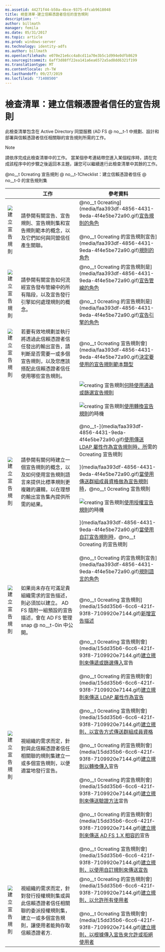 ```yaml
---
ms.assetid: 44271f44-b50a-4bce-9375-4fcab9618048
title: 檢查清單-建立信賴憑證者信任的宣告規則
description: ''
author: billmath
manager: femila
ms.date: 05/31/2017
ms.topic: article
ms.prod: windows-server
ms.technology: identity-adfs
ms.author: billmath
ms.openlocfilehash: e070e21e6cc4a8cd11a70e3b5c1d994e0dfb8629
ms.sourcegitcommit: 6aff3d88ff22ea141a6ea6572a5ad8dd6321f199
ms.translationtype: MT
ms.contentlocale: zh-TW
ms.lasthandoff: 09/27/2019
ms.locfileid: "71408500"
---
```

# <a name="checklist-creating-claim-rules-for-a-relying-party-trust"></a>檢查清單：建立信賴憑證者信任的宣告規則


此檢查清單包含在 Active Directory 同盟服務 \(AD FS @ no__t-1 中規劃、設計和部署與信賴憑證者信任相關聯的宣告規則所需的工作。  
  
> [!NOTE]  
> 請依序完成此檢查清單中的工作。 當某個參考連結帶您進入某個程序時，請在完成該程序中的步驟之後返回本主題，讓您可以繼續進行此檢查清單中其餘的工作。  
  
@no__t 0creating 宣告規則 @ no__t-1Checklist：建立信賴憑證者信任 @ no__t-0 的宣告規則集  
  
||工作|參考資料|  
|-|--------|-------------|  
|![建立宣告規則](media/icon_checkboxo.gif)|請參閱有關宣告、宣告規則、宣告規則集和宣告規則範本的概念，以及它們如何與同盟信任產生關聯。|@no__t 0creating](media/faa393df-4856-4431-9eda-4f4e5be72a90.gif)[宣告規則的角色](../../ad-fs/technical-reference/The-Role-of-Claims.md)<br /><br />@no__t 0creating 的宣告規則宣告](media/faa393df-4856-4431-9eda-4f4e5be72a90.gif)[規則的角色](../../ad-fs/technical-reference/The-Role-of-Claim-Rules.md)|  
|![建立宣告規則](media/icon_checkboxo.gif)|請參閱有關宣告如何流經宣告發布管線中的所有階段，以及宣告發行引擎如何處理規則的概念。|@no__t 0creating 的宣告規則是](media/faa393df-4856-4431-9eda-4f4e5be72a90.gif)[宣告管線的角色](../../ad-fs/technical-reference/The-Role-of-the-Claims-Pipeline.md)<br /><br />@no__t 0creating 的宣告規則是](media/faa393df-4856-4431-9eda-4f4e5be72a90.gif)[宣告引擎的角色](../../ad-fs/technical-reference/The-Role-of-the-Claims-Engine.md)|  
|![建立宣告規則](media/icon_checkboxo.gif)|若要有效地規劃並執行將透過此信賴憑證者信任發出的輸出宣告，請判斷是否需要一或多個宣告規則，以及您應該搭配此信賴憑證者信任使用哪些宣告規則。|@no__t 0creating 宣告規則會](media/faa393df-4856-4431-9eda-4f4e5be72a90.gif)[決定要使用的宣告規則範本類型](../../ad-fs/technical-reference/Determine-the-Type-of-Claim-Rule-Template-to-Use.md)|  
|![建立宣告規則](media/icon_checkboxo.gif)|請參閱有關何時建立一個宣告規則的概念，以及如何使用宣告規則語言來提供比標準規則更複雜的邏輯，以在理想的輸出宣告集內提供所需的結果。|![creating 宣告規則](media/faa393df-4856-4431-9eda-4f4e5be72a90.gif)[何時使用通過或篩選宣告規則](../../ad-fs/technical-reference/When-to-Use-a-Pass-Through-or-Filter-Claim-Rule.md)<br /><br />![creating 宣告規則](media/faa393df-4856-4431-9eda-4f4e5be72a90.gif)[使用轉換宣告規則](../../ad-fs/technical-reference/When-to-Use-a-Transform-Claim-Rule.md)的時機<br /><br />@no__t-](media/faa393df-4856-4431-9eda-4f4e5be72a90.gif)[使用傳送 LDAP 屬性作為宣告規則時，所](../../ad-fs/technical-reference/When-to-Use-a-Send-LDAP-Attributes-as-Claims-Rule.md)需的0creating 宣告規則<br /><br />](media/faa393df-4856-4431-9eda-4f4e5be72a90.gif)[當使用傳送群組成員資格做為宣告規則時](../../ad-fs/technical-reference/When-to-Use-a-Send-Group-Membership-as-a-Claim-Rule.md)，@no__t 0creating 宣告規則<br /><br />![creating 宣告規則](media/faa393df-4856-4431-9eda-4f4e5be72a90.gif)[使用授權宣告規則](../../ad-fs/technical-reference/When-to-Use-an-Authorization-Claim-Rule.md)的時機<br /><br />](media/faa393df-4856-4431-9eda-4f4e5be72a90.gif)[當使用自訂宣告規則時](../../ad-fs/technical-reference/When-to-Use-a-Custom-Claim-Rule.md)，@no__t 0creating 的宣告規則<br /><br />@no__t 0creating 的宣告規則宣告](media/faa393df-4856-4431-9eda-4f4e5be72a90.gif)[規則語言的角色](../../ad-fs/technical-reference/The-Role-of-the-Claim-Rule-Language.md)|  
|![建立宣告規則](media/icon_checkboxo.gif)|如果尚未存在可滿足貴組織需求的宣告描述，則必須加以建立。 AD FS 隨附一組預設的宣告描述，會在 AD FS 管理 snap @ no__t-0in 中公開。|@no__t 0creating 宣告規則](media/15dd35b6-6cc6-421f-93f8-7109920e7144.gif)[新增宣告描述](../../ad-fs/operations/Add-a-Claim-Description.md)|  
|![建立宣告規則](media/icon_checkboxo.gif)|視組織的需求而定，針對與此信賴憑證者信任相關聯的規則集建立一或多個宣告規則，以便適當地發行宣告。|@no__t 0creating 宣告規則會](media/15dd35b6-6cc6-421f-93f8-7109920e7144.gif)[建立規則來傳遞或篩選傳入](../../ad-fs/operations/Create-a-Rule-to-Pass-Through-or-Filter-an-Incoming-Claim.md)宣告<br /><br />@no__t 0creating 的宣告規則會](media/15dd35b6-6cc6-421f-93f8-7109920e7144.gif)[建立規則來傳送 LDAP 屬性作為宣告](../../ad-fs/operations/Create-a-Rule-to-Send-LDAP-Attributes-as-Claims.md)<br /><br />@no__t 0creating 宣告規則會](media/15dd35b6-6cc6-421f-93f8-7109920e7144.gif)[建立規則，以宣告方式傳送群組成員資格](../../ad-fs/operations/Create-a-Rule-to-Send-Group-Membership-as-a-Claim.md)<br /><br />@no__t 0creating 的宣告規則會](media/15dd35b6-6cc6-421f-93f8-7109920e7144.gif)[建立規則以轉換傳入](../../ad-fs/operations/Create-a-Rule-to-Transform-an-Incoming-Claim.md)宣告<br /><br />@no__t 0creating 的宣告規則會](media/15dd35b6-6cc6-421f-93f8-7109920e7144.gif)[建立規則來傳送驗證方法](../../ad-fs/operations/Create-a-Rule-to-Send-an-Authentication-Method-Claim.md)宣告<br /><br />@no__t 0creating 的宣告規則會](media/15dd35b6-6cc6-421f-93f8-7109920e7144.gif)[建立規則來傳送 AD FS 1.X 相容的](../../ad-fs/operations/Create-a-Rule-to-Send-an-AD-FS-1x-Compatible-Claim.md)宣告<br /><br />@no__t 0creating 宣告規則會](media/15dd35b6-6cc6-421f-93f8-7109920e7144.gif)[建立規則，以使用自訂規則來傳送宣告](../../ad-fs/operations/Create-a-Rule-to-Send-Claims-Using-a-Custom-Rule.md)|  
|![建立宣告規則](media/icon_checkboxo.gif)|視組織的需求而定，針對發行授權規則集或與此信賴憑證者信任相關聯的委派授權規則集，建立一或多個宣告規則，讓使用者能夠存取信賴憑證者方.|@no__t 0creating 的宣告規則會](media/15dd35b6-6cc6-421f-93f8-7109920e7144.gif)[建立規則，以允許所有使用者](../../ad-fs/operations/Create-a-Rule-to-Permit-All-Users.md)<br /><br />@no__t 0creating 宣告規則會](media/15dd35b6-6cc6-421f-93f8-7109920e7144.gif)[建立規則，以根據傳入宣告來允許或拒絕使用者](../../ad-fs/operations/Create-a-Rule-to-Permit-or-Deny-Users-Based-on-an-Incoming-Claim.md)|  
